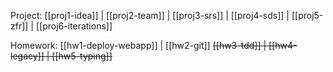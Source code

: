 Project: [[proj1-idea]] | [[proj2-team]] | [[proj3-srs]] | [[proj4-sds]] | [[proj5-zfr]] | [[proj6-iterations]]

Homework: [[hw1-deploy-webapp]] | [[hw2-git]] <strike>[[hw3-tdd]] | [[hw4-legacy]] | [[hw5-typing]] </strike>